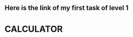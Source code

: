 <h2>Here is the link of my first task of level 1</h2>
<h1>CALCULATOR</h1>
<a src="https://github.com/Tayyabakhatri/calculator-only-Tayyabakhatri"></a>
